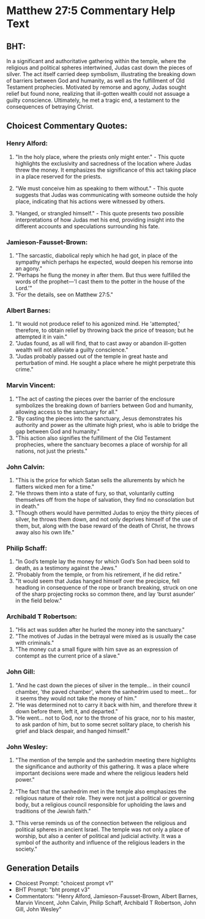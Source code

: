 # Matthew 27:5 Commentary Help Text

## BHT:
In a significant and authoritative gathering within the temple, where the religious and political spheres intertwined, Judas cast down the pieces of silver. The act itself carried deep symbolism, illustrating the breaking down of barriers between God and humanity, as well as the fulfillment of Old Testament prophecies. Motivated by remorse and agony, Judas sought relief but found none, realizing that ill-gotten wealth could not assuage a guilty conscience. Ultimately, he met a tragic end, a testament to the consequences of betraying Christ.

## Choicest Commentary Quotes:
### Henry Alford:
1. "In the holy place, where the priests only might enter." - This quote highlights the exclusivity and sacredness of the location where Judas threw the money. It emphasizes the significance of this act taking place in a place reserved for the priests.

2. "We must conceive him as speaking to them without." - This quote suggests that Judas was communicating with someone outside the holy place, indicating that his actions were witnessed by others.

3. "Hanged, or strangled himself." - This quote presents two possible interpretations of how Judas met his end, providing insight into the different accounts and speculations surrounding his fate.

### Jamieson-Fausset-Brown:
1. "The sarcastic, diabolical reply which he had got, in place of the sympathy which perhaps he expected, would deepen his remorse into an agony."
2. "Perhaps he flung the money in after them. But thus were fulfilled the words of the prophet—'I cast them to the potter in the house of the Lord.'"
3. "For the details, see on Matthew 27:5."

### Albert Barnes:
1. "It would not produce relief to his agonized mind. He 'attempted,' therefore, to obtain relief by throwing back the price of treason; but he attempted it in vain."
2. "Judas found, as all will find, that to cast away or abandon ill-gotten wealth will not alleviate a guilty conscience."
3. "Judas probably passed out of the temple in great haste and perturbation of mind. He sought a place where he might perpetrate this crime."

### Marvin Vincent:
1. "The act of casting the pieces over the barrier of the enclosure symbolizes the breaking down of barriers between God and humanity, allowing access to the sanctuary for all." 
2. "By casting the pieces into the sanctuary, Jesus demonstrates his authority and power as the ultimate high priest, who is able to bridge the gap between God and humanity." 
3. "This action also signifies the fulfillment of the Old Testament prophecies, where the sanctuary becomes a place of worship for all nations, not just the priests."

### John Calvin:
1. "This is the price for which Satan sells the allurements by which he flatters wicked men for a time."
2. "He throws them into a state of fury, so that, voluntarily cutting themselves off from the hope of salvation, they find no consolation but in death."
3. "Though others would have permitted Judas to enjoy the thirty pieces of silver, he throws them down, and not only deprives himself of the use of them, but, along with the base reward of the death of Christ, he throws away also his own life."

### Philip Schaff:
1. "In God’s temple lay the money for which God’s Son had been sold to death, as a testimony against the Jews."
2. "Probably from the temple, or from his retirement, if he did retire."
3. "It would seem that Judas hanged himself over the precipice, fell headlong in consequence of the rope or branch breaking, struck on one of the sharp projecting rocks so common there, and lay ‘burst asunder’ in the field below."

### Archibald T Robertson:
1. "His act was sudden after he hurled the money into the sanctuary." 
2. "The motives of Judas in the betrayal were mixed as is usually the case with criminals." 
3. "The money cut a small figure with him save as an expression of contempt as the current price of a slave."

### John Gill:
1. "And he cast down the pieces of silver in the temple... in their council chamber, 'the paved chamber', where the sanhedrim used to meet... for it seems they would not take the money of him." 
2. "He was determined not to carry it back with him, and therefore threw it down before them, left it, and departed."
3. "He went... not to God, nor to the throne of his grace, nor to his master, to ask pardon of him, but to some secret solitary place, to cherish his grief and black despair, and hanged himself."

### John Wesley:
1. "The mention of the temple and the sanhedrim meeting there highlights the significance and authority of this gathering. It was a place where important decisions were made and where the religious leaders held power."

2. "The fact that the sanhedrim met in the temple also emphasizes the religious nature of their role. They were not just a political or governing body, but a religious council responsible for upholding the laws and traditions of the Jewish faith."

3. "This verse reminds us of the connection between the religious and political spheres in ancient Israel. The temple was not only a place of worship, but also a center of political and judicial activity. It was a symbol of the authority and influence of the religious leaders in the society."


## Generation Details
- Choicest Prompt: "choicest prompt v1"
- BHT Prompt: "bht prompt v3"
- Commentators: "Henry Alford, Jamieson-Fausset-Brown, Albert Barnes, Marvin Vincent, John Calvin, Philip Schaff, Archibald T Robertson, John Gill, John Wesley"
